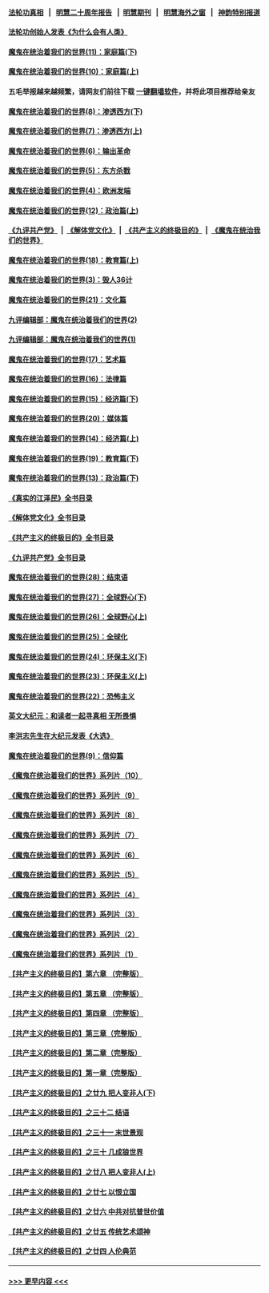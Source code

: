 #### [法轮功真相](https://github.com/gfw-breaker/truth/blob/master/README.md?t=0) &nbsp;&nbsp;|&nbsp;&nbsp; [明慧二十周年报告](https://github.com/gfw-breaker/mh-reports/blob/master/README.md?t=0) &nbsp;&nbsp;|&nbsp;&nbsp;[明慧期刊](https://github.com/gfw-breaker/mh-qikan) &nbsp;&nbsp;|&nbsp;&nbsp; [明慧海外之窗](https://github.com/gfw-breaker/mh-news/blob/master/README.md?t=0) &nbsp;&nbsp;|&nbsp;&nbsp; [神韵特别报道](https://github.com/gfw-breaker/mh-news/blob/master/shenyun.md?t=0)
#### [法轮功创始人发表《为什么会有人类》](../pages/nsc422/n13912117.md?t=02252143) 
#### [魔鬼在统治着我们的世界(11)：家庭篇(下)](../pages/nsc422/n10440961.md?t=02252143) 
#### [魔鬼在统治着我们的世界(10)：家庭篇(上)](../pages/nsc422/n10435448.md?t=02252143) 
#### 五毛举报越来越频繁，请网友们前往下载 [一键翻墙软件](https://github.com/gfw-breaker/ssr-accounts)，并将此项目推荐给亲友
#### [魔鬼在统治着我们的世界(8)：渗透西方(下)](../pages/nsc422/n10429603.md?t=02252143) 
#### [魔鬼在统治着我们的世界(7)：渗透西方(上)](../pages/nsc422/n10426013.md?t=02252143) 
#### [魔鬼在统治着我们的世界(6)：输出革命](../pages/nsc422/n10421536.md?t=02252143) 
#### [魔鬼在统治着我们的世界(5)：东方杀戮](../pages/nsc422/n10417707.md?t=02252143) 
#### [魔鬼在统治着我们的世界(4)：欧洲发端](../pages/nsc422/n10414890.md?t=02252143) 
#### [魔鬼在统治着我们的世界(12)：政治篇(上)](../pages/nsc422/n10444576.md?t=02252143) 
#### [《九评共产党》](https://github.com/begood0513/9ping.md/blob/master/README.md) &nbsp;|&nbsp; [《解体党文化》](../../../../jtdwh.md/blob/master/README.md)  &nbsp;|&nbsp; [《共产主义的终极目的》](../../../../gczydzjmd.md/blob/master/README.md) &nbsp;|&nbsp; [《魔鬼在统治我们的世界》](../../../../mgztzwmdsj.md/blob/master/README.md) 
#### [魔鬼在统治着我们的世界(18)：教育篇(上)](../pages/nsc422/n10526970.md?t=02252143) 
#### [魔鬼在统治着我们的世界(3)：毁人36计](../pages/nsc422/n10411583.md?t=02252143) 
#### [魔鬼在统治着我们的世界(21)：文化篇](../pages/nsc422/n10597706.md?t=02252143) 
#### [九评编辑部：魔鬼在统治着我们的世界(2)](../pages/nsc422/n10410036.md?t=02252143) 
#### [九评编辑部：魔鬼在统治着我们的世界(1)](../pages/nsc422/n10406825.md?t=02252143) 
#### [魔鬼在统治着我们的世界(17)：艺术篇](../pages/nsc422/n10499093.md?t=02252143) 
#### [魔鬼在统治着我们的世界(16)：法律篇](../pages/nsc422/n10485969.md?t=02252143) 
#### [魔鬼在统治着我们的世界(15)：经济篇(下)](../pages/nsc422/n10469975.md?t=02252143) 
#### [魔鬼在统治着我们的世界(20)：媒体篇](../pages/nsc422/n10586579.md?t=02252143) 
#### [魔鬼在统治着我们的世界(14)：经济篇(上)](../pages/nsc422/n10457370.md?t=02252143) 
#### [魔鬼在统治着我们的世界(19)：教育篇(下)](../pages/nsc422/n10564808.md?t=02252143) 
#### [魔鬼在统治着我们的世界(13)：政治篇(下)](../pages/nsc422/n10448270.md?t=02252143) 
#### [《真实的江泽民》全书目录](../pages/nsc422/n13721399.md?t=02252143) 
#### [《解体党文化》全书目录](../pages/nsc422/n13721157.md?t=02252143) 
#### [《共产主义的终极目的》全书目录](../pages/nsc422/n13721048.md?t=02252143) 
#### [《九评共产党》全书目录](../pages/nsc422/n13708085.md?t=02252143) 
#### [魔鬼在统治着我们的世界(28)：结束语](../pages/nsc422/n10936246.md?t=02252143) 
#### [魔鬼在统治着我们的世界(27)：全球野心(下)](../pages/nsc422/n10928319.md?t=02252143) 
#### [魔鬼在统治着我们的世界(26)：全球野心(上)](../pages/nsc422/n10900318.md?t=02252143) 
#### [魔鬼在统治着我们的世界(25)：全球化](../pages/nsc422/n10788205.md?t=02252143) 
#### [魔鬼在统治着我们的世界(24)：环保主义(下)](../pages/nsc422/n10695307.md?t=02252143) 
#### [魔鬼在统治着我们的世界(23)：环保主义(上)](../pages/nsc422/n10688613.md?t=02252143) 
#### [魔鬼在统治着我们的世界(22)：恐怖主义](../pages/nsc422/n10614727.md?t=02252143) 
#### [英文大纪元：和读者一起寻真相 无所畏惧](../pages/nsc422/n12542027.md?t=02252143) 
#### [李洪志先生在大纪元发表《大选》](../pages/nsc422/n12534746.md?t=02252143) 
#### [魔鬼在统治着我们的世界(9)：信仰篇](../pages/nsc422/n10432159.md?t=02252143) 
#### [《魔鬼在统治着我们的世界》系列片（10）](../pages/nsc422/n12292670.md?t=02252143) 
#### [《魔鬼在统治着我们的世界》系列片（9）](../pages/nsc422/n12290859.md?t=02252143) 
#### [《魔鬼在统治着我们的世界》系列片（8）](../pages/nsc422/n12287445.md?t=02252143) 
#### [《魔鬼在统治着我们的世界》系列片（7）](../pages/nsc422/n12283425.md?t=02252143) 
#### [《魔鬼在统治着我们的世界》系列片（6）](../pages/nsc422/n12282314.md?t=02252143) 
#### [《魔鬼在统治着我们的世界》系列片（5）](../pages/nsc422/n12281419.md?t=02252143) 
#### [《魔鬼在统治着我们的世界》系列片（4）](../pages/nsc422/n12274024.md?t=02252143) 
#### [《魔鬼在统治着我们的世界》系列片（3）](../pages/nsc422/n12271322.md?t=02252143) 
#### [《魔鬼在统治着我们的世界》系列片（2）](../pages/nsc422/n12269049.md?t=02252143) 
#### [《魔鬼在统治着我们的世界》系列片（1）](../pages/nsc422/n12267575.md?t=02252143) 
#### [【共产主义的终极目的】第六章 （完整版）](../pages/nsc422/n11428913.md?t=02252143) 
#### [【共产主义的终极目的】第五章 （完整版）](../pages/nsc422/n11428912.md?t=02252143) 
#### [【共产主义的终极目的】第四章 （完整版）](../pages/nsc422/n11428907.md?t=02252143) 
#### [【共产主义的终极目的】第三章（完整版）](../pages/nsc422/n11428848.md?t=02252143) 
#### [【共产主义的终极目的】第二章（完整版）](../pages/nsc422/n11428831.md?t=02252143) 
#### [【共产主义的终极目的】第一章（完整版）](../pages/nsc422/n11417651.md?t=02252143) 
#### [【共产主义的终极目的】之廿九 把人变非人(下)](../pages/nsc422/n11344140.md?t=02252143) 
#### [【共产主义的终极目的】之三十二 结语](../pages/nsc422/n11360535.md?t=02252143) 
#### [【共产主义的终极目的】之三十一 末世景观](../pages/nsc422/n11351129.md?t=02252143) 
#### [【共产主义的终极目的】之三十 几成狼世界](../pages/nsc422/n11348280.md?t=02252143) 
#### [【共产主义的终极目的】之廿八 把人变非人(上)](../pages/nsc422/n11340492.md?t=02252143) 
#### [【共产主义的终极目的】之廿七 以恨立国](../pages/nsc422/n11336944.md?t=02252143) 
#### [【共产主义的终极目的】之廿六 中共对抗普世价值](../pages/nsc422/n11324785.md?t=02252143) 
#### [【共产主义的终极目的】之廿五 传统艺术颂神](../pages/nsc422/n11296396.md?t=02252143) 
#### [【共产主义的终极目的】之廿四 人伦典范](../pages/nsc422/n11296397.md?t=02252143) 

----
#### [ >>> 更早内容 <<< ](../indexes/nsc422-earlier.md)
